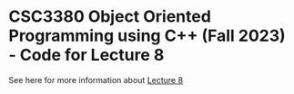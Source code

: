 # CSC3380 Object Oriented Programming using C++ (Fall 2023) - Code for Lecture 8

See here for more information about [Lecture 8][lecture8]

[lecture8]: https://teaching.hkaiser.org/fall2023/csc3380/course/lecture8.html
